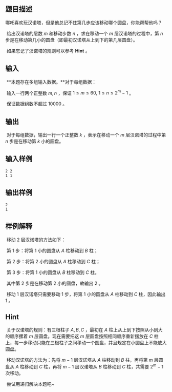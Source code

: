 ## 题目描述

​	哪吒喜欢玩汉诺塔，但是他总记不住第几步应该移动哪个圆盘，你能帮帮他吗？

​	给出汉诺塔的层数 $m$ 和移动步数 $n$  ，求在移动一个 $m$ 层汉诺塔的过程中，第 $n$ 步是在移动第几小的圆盘（即最初汉诺塔从上到下的第几层圆盘）。

​	如果忘记了汉诺塔的规则可以参考 **Hint** 。

## 输入

​	**本题存在多组输入数据。**对于每组数据：

​	输入一行两个正整数 $m, n$ ，保证 $1\le m\le60, \ 1\le n\le 2^{m}-1$ 。

​	保证数据组数不超过 $10000$ 。

## 输出

​	对于每组数据，输出一行一个正整数 $k$ ，表示在移动一个 $m$ 层汉诺塔的过程中第 $n$ 步是在移动第 $k$ 小的圆盘。

## 输入样例

    2 2
    1 1

## 输出样例

    2
    1

## 样例解释

​	移动 $2$ 层汉诺塔的方法如下：

​	第 $1$ 步：将第 $1$ 小的圆盘从 $A$ 柱移动到 $B$ 柱；

​	第 $2$ 步：将第 $2$ 小的圆盘从 $A$ 柱移动到 $C$ 柱；

​	第 $3$ 步：将第 $1$ 小的圆盘从 $B$ 柱移动到 $C$ 柱。

​	其中第 $2$ 步是在移动第 $2$ 小的圆盘，故输出 $2$ 。

​	移动 $1$ 层汉诺塔只需要移动 $1$ 步，将第 $1$ 小的圆盘从 $A$ 柱移动到 $C$ 柱，因此输出 $1$ 。

## Hint

​	关于汉诺塔的规则：有三根柱子 $A, B, C$ ，最初在 $A$ 柱上从上到下按照从小到大的顺序摞着 $m$ 层圆盘。现在需要把这 $m$ 层圆盘按照相同顺序重新摆放在 $C$ 柱上，每一步移动只能在三根柱子之间移动一个圆盘，并且规定在小圆盘上不能放大圆盘。

​	移动汉诺塔的方法为：先将 $m-1$ 层汉诺塔从 $A$ 柱移动到 $B$ 柱，再将第 $m$ 层圆盘从 $A$ 柱移动到 $C$ 柱，再将 $m-1$ 层汉诺塔从 $B$ 柱移动到 $C$ 柱，共需要 $2^m-1$ 次移动。

​	尝试用递归解决本题吧~